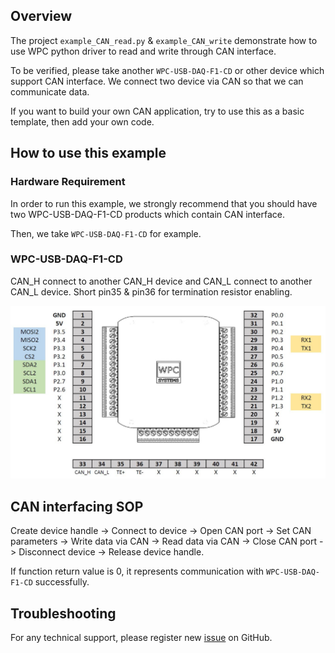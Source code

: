 ## Overview

The project `example_CAN_read.py` & `example_CAN_write` demonstrate how to use WPC python driver to read and write through CAN interface.

To be verified, please take another `WPC-USB-DAQ-F1-CD` or other device which support CAN interface.
We connect two device via CAN so that we can communicate data.  

If you want to build your own CAN application, try to use this as a basic template, then add your own code.

## How to use this example

### Hardware Requirement

In order to run this example, we strongly recommend that you should have two WPC-USB-DAQ-F1-CD products which contain CAN interface.

Then, we take `WPC-USB-DAQ-F1-CD` for example.

### WPC-USB-DAQ-F1-CD

CAN_H connect to another CAN_H device and CAN_L connect to another CAN_L device. Short pin35 & pin36 for termination resistor enabling.
 

<img src="https://github.com/WPC-Systems-Ltd/WPC_Python_driver_release/blob/main/Reference/Pinouts/USB-DAQ-F1-CD.JPG" alt="drawing" width="600"/>


## CAN interfacing SOP 

Create device handle -> Connect to device -> Open CAN port -> Set CAN parameters -> Write data via CAN -> Read data via CAN -> Close CAN port -> Disconnect device -> Release device handle.

If function return value is 0, it represents communication with `WPC-USB-DAQ-F1-CD` successfully.

## Troubleshooting

For any technical support, please register new [issue](https://github.com/WPC-Systems-Ltd/WPC_Python_driver_release/issues) on GitHub.